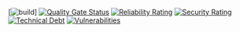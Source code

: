 
[![build](https://github.com/MajinPierce/ProjectManagementTool-Heroku/actions/workflows/main_projectmanagementtool.yml/badge.svg?event=push)]
[![Quality Gate Status](https://pmt-sonarqube.azurewebsites.net/api/project_badges/measure?project=MajinPierce_ProjectManagementTool-Heroku&metric=alert_status&token=c340e151415bfbc1ee14f94397609b5432e878f5)](https://pmt-sonarqube.azurewebsites.net/dashboard?id=MajinPierce_ProjectManagementTool-Heroku)
[![Reliability Rating](https://pmt-sonarqube.azurewebsites.net/api/project_badges/measure?project=MajinPierce_ProjectManagementTool-Heroku&metric=reliability_rating&token=c340e151415bfbc1ee14f94397609b5432e878f5)](https://pmt-sonarqube.azurewebsites.net/dashboard?id=MajinPierce_ProjectManagementTool-Heroku)
[![Security Rating](https://pmt-sonarqube.azurewebsites.net/api/project_badges/measure?project=MajinPierce_ProjectManagementTool-Heroku&metric=security_rating&token=c340e151415bfbc1ee14f94397609b5432e878f5)](https://pmt-sonarqube.azurewebsites.net/dashboard?id=MajinPierce_ProjectManagementTool-Heroku)
[![Technical Debt](https://pmt-sonarqube.azurewebsites.net/api/project_badges/measure?project=MajinPierce_ProjectManagementTool-Heroku&metric=sqale_index&token=c340e151415bfbc1ee14f94397609b5432e878f5)](https://pmt-sonarqube.azurewebsites.net/dashboard?id=MajinPierce_ProjectManagementTool-Heroku)
[![Vulnerabilities](https://pmt-sonarqube.azurewebsites.net/api/project_badges/measure?project=MajinPierce_ProjectManagementTool-Heroku&metric=vulnerabilities&token=c340e151415bfbc1ee14f94397609b5432e878f5)](https://pmt-sonarqube.azurewebsites.net/dashboard?id=MajinPierce_ProjectManagementTool-Heroku)
